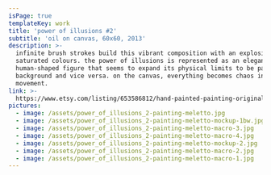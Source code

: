 ```yaml
---
isPage: true
templateKey: work
title: 'power of illusions #2'
subtitle: 'oil on canvas, 60x60, 2013'
description: >-
  infinite brush strokes build this vibrant composition with an explosion of
  saturated colours. the power of illusions is represented as an elegant
  human-shaped figure that seems to expand its physical limits to be part of the
  background and vice versa. on the canvas, everything becomes chaos in constant
  movement.
link: >-
  https://www.etsy.com/listing/653586812/hand-painted-painting-original?ref=shop_home_active_6&frs=1
pictures:
  - image: /assets/power_of_illusions_2-painting-meletto.jpg
  - image: /assets/power_of_illusions_2-painting-meletto-mockup-1bw.jpg
  - image: /assets/power_of_illusions_2-painting-meletto-macro-3.jpg
  - image: /assets/power_of_illusions_2-painting-meletto-macro-4.jpg
  - image: /assets/power_of_illusions_2-painting-meletto-mockup-2.jpg
  - image: /assets/power_of_illusions_2-painting-meletto-macro-2.jpg
  - image: /assets/power_of_illusions_2-painting-meletto-macro-1.jpg
---
```


